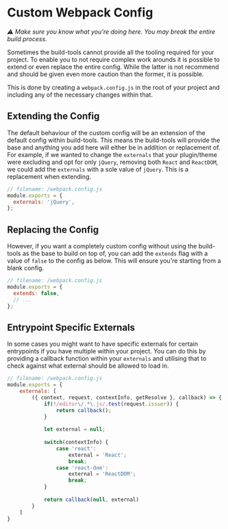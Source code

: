 # Custom Webpack Config
_⚠️ Make sure you know what you're doing here. You may break the entire build process._

Sometimes the build-tools cannot provide all the tooling required for your project. To enable you to not require complex work arounds it is possible to extend or even replace the entire config. While the latter is not recommend and should be given even more caution than the former, it is possible.

This is done by creating a `webpack.config.js` in the root of your project and including any of the necessary changes within that.

## Extending the Config
The default behaviour of the custom config will be an extension of the default config within build-tools. This means the build-tools will provide the base and anything you add here will either be in addition or replacement of. For example, if we wanted to change the `externals` that your plugin/theme were excluding and opt for only `jQuery`, removing both `React` and `ReactDOM`, we could add the `externals` with a sole value of `jQuery`. This is a replacement when extending.

```js
// filename: /webpack.config.js
module.exports = {
  externals: 'jQuery',
};
```

## Replacing the Config
However, if you want a completely custom config without using the build-tools as the base to build on top of, you can add the `extends` flag with a value of `false` to the config as below. This will ensure you're starting from a blank config.

```js
// filename: /webpack.config.js
module.exports = {
  extends: false,
  // ...
};
```

## Entrypoint Specific Externals
In some cases you might want to have specific externals for certain entrypoints if you have multiple within your project. You can do this by providing a callback function within your `externals` and utilising that to check against what external should be allowed to load in.

```js
// filename: /webpack.config.js
module.exports = {
    externals: [
        ({ context, request, contextInfo, getResolve }, callback) => {
            if(!/editor\/.*\.js/.test(request.issuer)) {
                return callback();
            }
​
            let external = null;
​
            switch(contextInfo) {
                case 'react':
                    external = 'React';
                    break;
                case 'react-dom':
                    external = 'ReactDOM';
                    break;
            }
​
            return callback(null, external)
        }
    ]
}
```